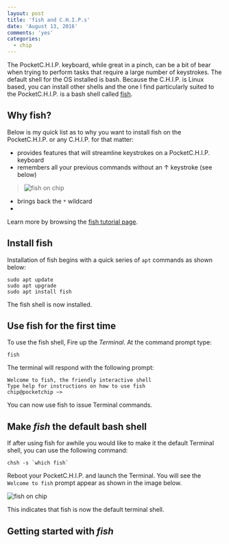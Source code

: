 ```yaml
---
layout: post
title: 'fish and C.H.I.P.s'
date: 'August 13, 2016'
comments: 'yes'
categories:
  - chip
---
```


The PocketC.H.I.P. keyboard, while great in a pinch, can be a bit of bear when trying to perform tasks that require a large number of keystrokes. The default shell for the OS installed is bash. Because the C.H.I.P. is Linux based, you can install other shells and the one I find particularly suited to the PocketC.H.I.P. is a bash shell called [fish][1].

## Why fish?

Below is my quick list as to why you want to install fish on the PocketC.H.I.P. or any C.H.I.P. for that matter:

* provides features that will streamline keystrokes on a PocketC.H.I.P. keyboard
* remembers all your previous commands without an ↑ keystroke (see below)

> ![fish on chip][image-1]

* brings back the `*` wildcard
* 

Learn more by browsing the [fish tutorial page][2].

## Install fish

Installation of fish begins with a quick series of `apt` commands as shown below:

```
sudo apt update
sudo apt upgrade
sudo apt install fish
```

The fish shell is now installed.

## Use fish for the first time

To use the fish shell, Fire up the *Terminal*. At the command prompt type:

`fish`

The terminal will respond with the following prompt:

```
Welcome to fish, the friendly interactive shell
Type help for instructions on how to use fish
chip@pocketchip ~> 
```

You can now use fish to issue Terminal commands.

## Make *fish* the default bash shell

If after using fish for awhile you would like to make it the default Terminal shell, you can use the following command:

```
chsh -s `which fish`
```

Reboot your PocketC.H.I.P. and launch the Terminal. You will see the `Welcome to fish` prompt appear as shown in the image below.

![fish on chip][image-2]

This indicates that fish is now the default terminal shell.

## Getting started with *fish*


[1]:	https://fishshell.com/
[2]:	https://fishshell.com/docs/current/tutorial.html

[image-1]:	http://www.stevencombs.com/images/posts/chip/fish-on-pocketchip.png
[image-2]:	http://www.stevencombs.com/images/posts/chip/fish-default-chip.png